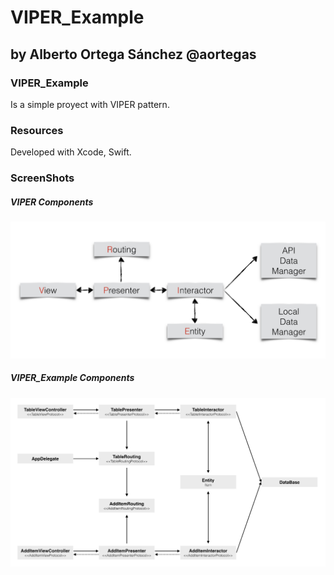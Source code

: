# VIPER_Example

## by Alberto Ortega Sánchez @aortegas


### VIPER_Example
Is a simple proyect with VIPER pattern.

### Resources
Developed with Xcode, Swift. 


### ScreenShots

##### VIPER Components
![](images/IMG_0005.png)

##### VIPER_Example Components
![](images/IMG_0006.png)
